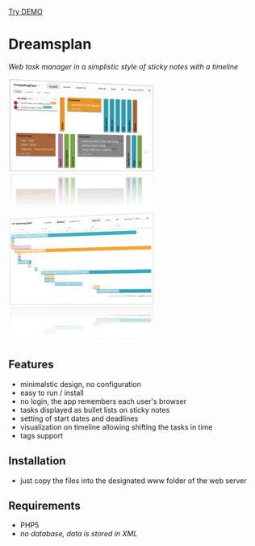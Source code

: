 [Try DEMO](http://www.bvx.cz/poulicek/dreamsplan/)

# Dreamsplan
_Web task manager in a simplistic style of sticky notes with a timeline_


![Tasks Screen](https://raw.githubusercontent.com/poulicek/dreamsplan/master/res/tasks_nice.png)
![Timeline Screen](https://raw.githubusercontent.com/poulicek/dreamsplan/master/res/timeline_nice.png)

## Features
- minimalstic design, no configuration
- easy to run / install
- no login, the app remembers each user's browser
- tasks displayed as bullet lists on sticky notes
- setting of start dates and deadlines
- visualization on timeline allowing shifting the tasks in time
- tags support

## Installation
- just copy the files into the designated www folder of the web server

## Requirements
- PHP5
- _no database, data is stored in XML_
